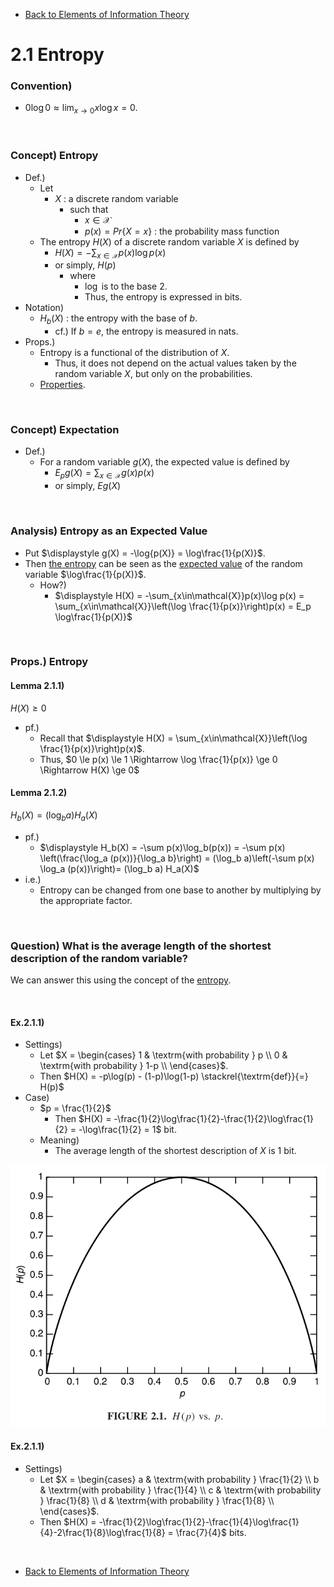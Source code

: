 * [Back to Elements of Information Theory](../../main.md)

# 2.1 Entropy

### Convention)
- $`\displaystyle 0\log0 \approx \lim_{x\rightarrow 0} x\log x = 0.`$

<br>

### Concept) Entropy
- Def.)
  - Let
    - $`X`$ : a discrete random variable
      - such that
        - $`x \in \mathcal{X}`$
        - $`p(x) = Pr\left\lbrace X=x \right\rbrace`$ : the probability mass function
  - The entropy $`H(X)`$ of a discrete random variable $`X`$ is defined by
    - $`\displaystyle H(X) = -\sum_{x\in\mathcal{X}} p(x)\log p(x)`$
    - or simply, $`H(p)`$
      - where 
        - $`\log`$ is to the base $`2`$.
        - Thus, the entropy is expressed in bits.
- Notation)
  - $`H_b(X)`$ : the entropy with the base of $`b`$.
    - cf.) If $`b=e`$, the entropy is measured in nats.
- Props.)
  - Entropy is a functional of the distribution of $`X`$.
    - Thus, it does not depend on the actual values taken by the random variable $`X`$, but only on the probabilities.
  - [Properties](#props-entropy).

<br>

### Concept) Expectation
- Def.)
  - For a random variable $`g(X)`$, the expected value is defined by
    - $`\displaystyle E_p g(X) = \sum_{x\in\mathcal{X}} g(x)p(x)`$
    - or simply, $`Eg(X)`$

<br>

### Analysis) Entropy as an Expected Value
- Put $`\displaystyle g(X) = -\log{p(X)} = \log\frac{1}{p(X)}`$.
- Then [the entropy](#concept-entropy) can be seen as the [expected value](#concept-expectation) of the random variable $`\log\frac{1}{p(X)}`$.
  - How?)
    - $`\displaystyle H(X) = -\sum_{x\in\mathcal{X}}p(x)\log p(x) = \sum_{x\in\mathcal{X}}\left(\log \frac{1}{p(x)}\right)p(x) = E_p \log\frac{1}{p(X)}`$


<br>

### Props.) Entropy
#### Lemma 2.1.1)
$`H(X) \ge 0`$
- pf.)
  - Recall that $`\displaystyle H(X) = \sum_{x\in\mathcal{X}}\left(\log \frac{1}{p(x)}\right)p(x)`$.
  - Thus, $`0 \le p(x) \le 1 \Rightarrow \log \frac{1}{p(x)} \ge 0 \Rightarrow H(X) \ge 0`$

#### Lemma 2.1.2)
$`H_b(X) = (\log_b a) H_a(X)`$
- pf.)
  - $`\displaystyle H_b(X) = -\sum p(x)\log_b(p(x)) = -\sum p(x) \left(\frac{\log_a (p(x))}{\log_a b}\right) = (\log_b a)\left(-\sum p(x) \log_a (p(x))\right)= (\log_b a) H_a(X)`$
- i.e.)
  - Entropy can be changed from one base to  another by multiplying by the appropriate factor.

<br>

### Question) What is the average length of the shortest description of the random variable?
We can answer this using the concept of the [entropy](#concept-entropy).

<br>

#### Ex.2.1.1)
- Settings)
  - Let $`X = \begin{cases}
      1 & \textrm{with probability } p \\
      0 & \textrm{with probability } 1-p \\
  \end{cases}`$.
  - Then $`H(X) = -p\log(p) - (1-p)\log(1-p) \stackrel{\textrm{def}}{=} H(p)`$
- Case)
  - $`p = \frac{1}{2}`$
    - Then $`H(X) = -\frac{1}{2}\log\frac{1}{2}-\frac{1}{2}\log\frac{1}{2} = -\log\frac{1}{2} = 1`$ bit.
  - Meaning) 
    - The average length of the shortest description of $`X`$ is 1 bit.

<img src="images/001.png" width="600px">
<br>

#### Ex.2.1.1)
- Settings)
  - Let $`X = \begin{cases}
      a & \textrm{with probability } \frac{1}{2} \\
      b & \textrm{with probability } \frac{1}{4} \\
      c & \textrm{with probability } \frac{1}{8} \\
      d & \textrm{with probability } \frac{1}{8} \\
  \end{cases}`$.
  - Then $`H(X) = -\frac{1}{2}\log\frac{1}{2}-\frac{1}{4}\log\frac{1}{4}-2\frac{1}{8}\log\frac{1}{8} = \frac{7}{4}`$ bits.






<br>

* [Back to Elements of Information Theory](../../main.md)